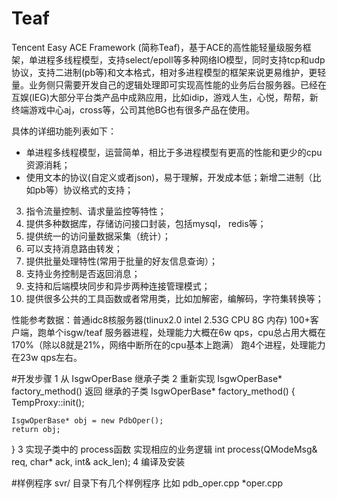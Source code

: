 # Teaf
Tencent Easy ACE Framework (简称Teaf)，基于ACE的高性能轻量级服务框架，单进程多线程模型，支持select/epoll等多种网络IO模型，同时支持tcp和udp协议，支持二进制(pb等)和文本格式，相对多进程模型的框架来说更易维护，更轻量。业务侧只需要开发自己的逻辑处理即可实现高性能的业务后台服务器。已经在互娱(IEG)大部分平台类产品中成熟应用，比如idip，游戏人生，心悦，帮帮，新终端游戏中心aj，cross等，公司其他BG也有很多产品在使用。

具体的详细功能列表如下：
* 单进程多线程模型，运营简单，相比于多进程模型有更高的性能和更少的cpu资源消耗；
* 使用文本的协议(自定义或者json)，易于理解，开发成本低；新增二进制（比如pb等）协议格式的支持；
3. 指令流量控制、请求量监控等特性；
4. 提供多种数据库，存储访问接口封装，包括mysql， redis等；
5. 提供统一的访问量数据采集（统计）；
6. 可以支持消息路由转发；
7. 提供批量处理特性(常用于批量的好友信息查询）；
8. 支持业务控制是否返回消息；
9. 支持和后端模块同步和异步两种连接管理模式；
10. 提供很多公共的工具函数或者常用类，比如加解密，编解码，字符集转换等；

性能参考数据：普通idc8核服务器(tlinux2.0   intel 2.53G CPU    8G 内存)
100+客户端，跑单个isgw/teaf 服务器进程，处理能力大概在6w qps，cpu总占用大概在170%（除以8就是21%，网络中断所在的cpu基本上跑满）
跑4个进程，处理能力在23w qps左右。

#开发步骤
1 从 IsgwOperBase 继承子类
2 重新实现 IsgwOperBase* factory_method() 返回 继承的子类
IsgwOperBase* factory_method()
{
    TempProxy::init();
    
    IsgwOperBase* obj = new PdbOper();
    return obj;
}
3 实现子类中的 process函数 实现相应的业务逻辑
int process(QModeMsg& req, char* ack, int& ack_len);
4 编译及安装

#样例程序
svr/ 目录下有几个样例程序 比如 pdb_oper.cpp  *oper.cpp
